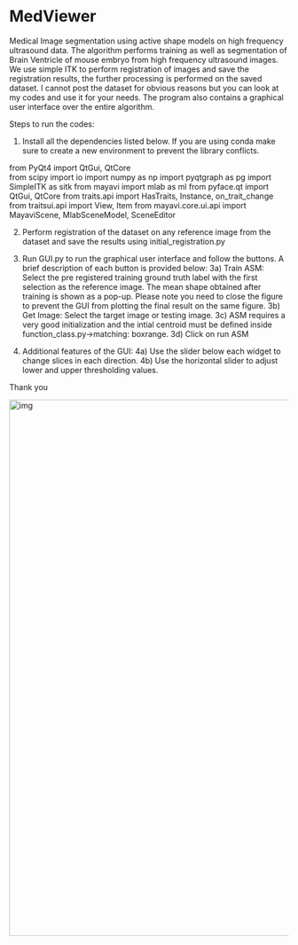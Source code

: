 # MedViewer
Medical Image segmentation using active shape models on high frequency ultrasound data. The algorithm performs training as well as segmentation of Brain Ventricle of mouse embryo from high frequency ultrasound images. We use simple ITK to perform registration of images and save the registration results, the further processing is performed on the saved dataset. I cannot post the dataset for obvious reasons but you can look at my codes and use it for your needs. The program also contains a graphical user interface over the entire algorithm.

Steps to run the codes:
1) Install all the dependencies listed below. If you are using conda make sure to create a new environment to prevent the library conflicts.
  
from PyQt4 import QtGui, QtCore \
from scipy import io
import numpy as np
import pyqtgraph as pg
import SimpleITK as sitk
from mayavi import mlab as ml
from pyface.qt import QtGui, QtCore
from traits.api import HasTraits, Instance, on_trait_change
from traitsui.api import View, Item
from mayavi.core.ui.api import MayaviScene, MlabSceneModel, SceneEditor

2) Perform registration of the dataset on any reference image from the dataset and save the results using initial_registration.py

3) Run GUI.py to run the graphical user interface and follow the buttons. A brief description of each button is provided below:
  3a) Train ASM: Select the pre registered training ground truth label with the first selection as the reference image. The       mean shape obtained after training is shown as a pop-up. Please note you need to close the figure to prevent the GUI         from plotting the final result on the same figure.
  3b) Get Image: Select the target image or testing image.
  3c) ASM requires a very good initialization and the intial centroid must be defined inside function_class.py->matching:         boxrange.
  3d) Click on run ASM

4) Additional features of the GUI:
  4a) Use the slider below each widget to change slices in each direction.
  4b) Use the horizontal slider to adjust lower and upper thresholding values.

Thank you 

<img width="968" alt="img" src="https://cloud.githubusercontent.com/assets/16810812/26176559/8c7494ea-3b24-11e7-859b-21df6130ffb4.png">
